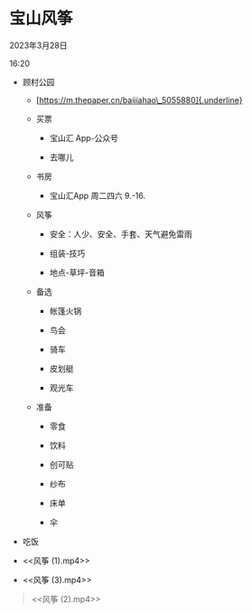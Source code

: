 # 宝山风筝


2023年3月28日

16:20

 

-   顾村公园

    -   [https://m.thepaper.cn/baijiahao\_5055880]{.underline}

    -   买票

        -   宝山汇 App-公众号

        -   去哪儿

    -   书房

        -   宝山汇App 周二四六 9.-16.

    -   风筝

        -   安全：人少、安全、手套、天气避免雷雨

        -   组装-技巧

        -   地点-草坪-音箱

    -   备选

        -   帐篷火锅

        -   鸟会

        -   骑车

        -   皮划艇

        -   观光车

    -   准备

        -   零食

        -   饮料

        -   创可贴

        -   纱布

        -   床单

        -   伞

-   吃饭

-   \<\<风筝 (1).mp4\>\>

>  

-   \<\<风筝 (3).mp4\>\>

>  
>
> \<\<风筝 (2).mp4\>\>
